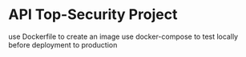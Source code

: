 # API Top-Security Project

use Dockerfile to create an image
use docker-compose to test locally before deployment to production

